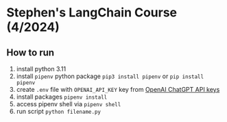# Stephen's LangChain Course (4/2024)

## How to run

1. install python 3.11
1. install `pipenv` python package `pip3 install pipenv` or `pip install pipenv`
1. create `.env` file with `OPENAI_API_KEY` key from [OpenAI ChatGPT API keys](https://platform.openai.com/api-keys)
1. install packages `pipenv install`
1. access pipenv shell via `pipenv shell`
1. run script `python filename.py`